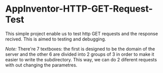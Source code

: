 # AppInventor-HTTP-GET-Request-Test

This simple project enable us to test http GET requests and the response recived. This is aimed to testing and debugging.

*Note:* There're 7 textboxes: the first is designed to be the domain of the server and the other 6 are divided into 2 groups of 3 in order to make it easier to write the subdirectory. This way, we can do 2 diferent requests with out changing the parametres. 
